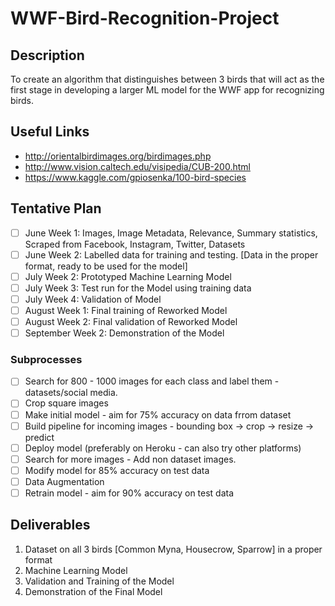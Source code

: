 # WWF-Bird-Recognition-Project

## Description

To create an algorithm that distinguishes between 3 birds that will act as the first stage in developing a larger ML model for the WWF app for recognizing birds.


## Useful Links
- http://orientalbirdimages.org/birdimages.php
- http://www.vision.caltech.edu/visipedia/CUB-200.html
- https://www.kaggle.com/gpiosenka/100-bird-species

## Tentative Plan
- [ ] June Week 1: Images, Image Metadata, Relevance, Summary statistics, Scraped from Facebook, Instagram, Twitter, Datasets
- [ ] June Week 2: Labelled data for training and testing. [Data in the proper format, ready to be used for the model]
- [ ] July Week 2: Prototyped Machine Learning Model 
- [ ] July Week 3: Test run for the Model using training data
- [ ] July Week 4: Validation of Model 
- [ ] August Week 1: Final training of Reworked Model
- [ ] August Week 2: Final validation of Reworked Model
- [ ] September Week 2: Demonstration of the Model

### Subprocesses 
- [ ] Search for 800 - 1000 images for each class and label them - datasets/social media.
- [ ] Crop square images
- [ ] Make initial model - aim for 75% accuracy on data frrom dataset
- [ ] Build pipeline for incoming images - bounding box -> crop -> resize -> predict
- [ ] Deploy model (preferably on Heroku - can also try other platforms)
- [ ] Search for more images - Add non dataset images.
- [ ] Modify model for 85% accuracy on test data
- [ ] Data Augmentation
- [ ] Retrain model - aim for 90% accuracy on test data

## Deliverables 

1. Dataset on all 3 birds [Common Myna, Housecrow, Sparrow] in a proper format
2. Machine Learning Model 
3. Validation and Training of the Model
4. Demonstration of the Final Model 

